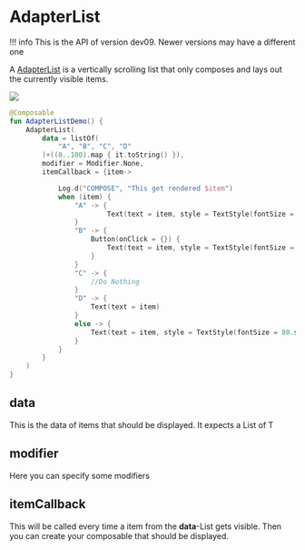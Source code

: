 
# AdapterList

!!! info
    This is the API of version dev09. Newer versions may have a different one
    
A [AdapterList](https://developer.android.com/reference/kotlin/androidx/ui/foundation/package-summary#adapterlist 
) is a vertically scrolling list that only composes and lays out the currently visible items.


<p align="left">
  <img src ="../../images/foundation/AdapterList.png" />
</p>

```kotlin
@Composable
fun AdapterListDemo() {
    AdapterList(
        data = listOf(
            "A", "B", "C", "D"
        )+((0..100).map { it.toString() }),
        modifier = Modifier.None,
        itemCallback = {item->

            Log.d("COMPOSE", "This get rendered $item")
            when (item) {
                "A" -> {
                        Text(text = item, style = TextStyle(fontSize = 80.sp))
                }
                "B" -> {
                    Button(onClick = {}) {
                        Text(text = item, style = TextStyle(fontSize = 80.sp))
                    }
                }
                "C" -> {
                    //Do Nothing
                }
                "D" -> {
                    Text(text = item)
                }
                else -> {
                    Text(text = item, style = TextStyle(fontSize = 80.sp))
                }
            }
        }
    )
}
```


## data
This is the data of items that should be displayed. It expects a List of T

## modifier
Here you can specify some modifiers

## itemCallback
This will be called every time a item from the **data**-List gets visible. 
Then you can create your composable that should be displayed.  
